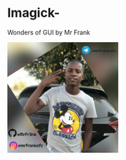 # Imagick-
Wonders of GUI by Mr Frank
<th><img src="PhotoCollage_1704163407014.jpg" width="50%" height="50%"></th>
